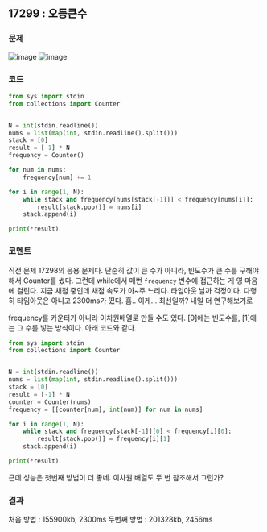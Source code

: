 ## 17299 : 오등큰수
### 문제
![image](https://user-images.githubusercontent.com/50744222/138560196-49a88c83-abd9-4894-8d35-40effc4c0c88.png)
![image](https://user-images.githubusercontent.com/50744222/138560205-baa2690d-d475-455a-b177-70f05b424174.png)

### 코드
```python
from sys import stdin
from collections import Counter


N = int(stdin.readline())
nums = list(map(int, stdin.readline().split()))
stack = [0]
result = [-1] * N
frequency = Counter()

for num in nums:
    frequency[num] += 1

for i in range(1, N):
    while stack and frequency[nums[stack[-1]]] < frequency[nums[i]]:
        result[stack.pop()] = nums[i]
    stack.append(i)

print(*result)
```
### 코멘트
직전 문제 17298의 응용 문제다.
단순히 값이 큰 수가 아니라, 빈도수가 큰 수를 구해야해서 Counter를 썼다.
그런데 while에서 매번 `frequency` 변수에 접근하는 게 영 마음에 걸린다.
지금 채점 중인데 채점 속도가 아~주 느리다. 타임아웃 날까 걱정이다.
다행히 타임아웃은 아니고 2300ms가 떴다. 
흠.. 이게... 최선일까? 내일 더 연구해보기로

frequency를 카운터가 아니라 이차원배열로 만들 수도 있다.
[0]에는 빈도수를, [1]에는 그 수를 넣는 방식이다. 아래 코드와 같다.

```python
from sys import stdin
from collections import Counter


N = int(stdin.readline())
nums = list(map(int, stdin.readline().split()))
stack = [0]
result = [-1] * N
counter = Counter(nums)
frequency = [[counter[num], int(num)] for num in nums]

for i in range(1, N):
    while stack and frequency[stack[-1]][0] < frequency[i][0]:
        result[stack.pop()] = frequency[i][1]
    stack.append(i)

print(*result)
```
근데 성능은 첫번째 방법이 더 좋네. 이차원 배열도 두 번 참조해서 그런가?

### 결과
처음 방법 : 155900kb, 2300ms
두번째 방법 : 201328kb, 2456ms